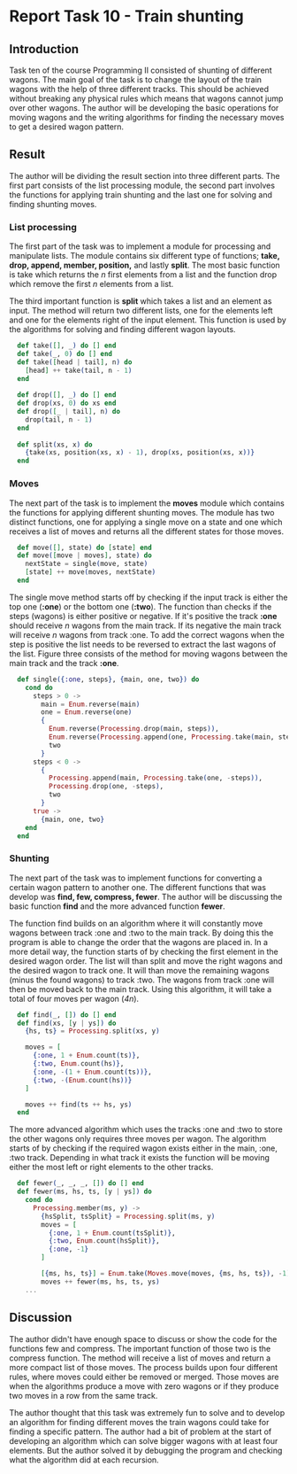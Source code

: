 # Report Task 10 - Train shunting

## Introduction
Task ten of the course Programming II consisted of shunting of different
wagons. The main goal of the task is to change the layout of the train
wagons with the help of three different tracks. This should be achieved
without breaking any physical rules which means that wagons cannot jump
over other wagons. The author will be developing the basic operations
for moving wagons and the writing algorithms for finding the necessary
moves to get a desired wagon pattern.

## Result
The author will be dividing the result section into three different
parts. The first part consists of the list processing module, the second
part involves the functions for applying train shunting and the last one
for solving and finding shunting moves.

### List processing
The first part of the task was to implement a module for processing and
manipulate lists. The module contains six different type of functions;
**take, drop, append, member, position,** and lastly **split**. The most
basic function is take which returns the *n* first elements from a list
and the function drop which remove the first *n* elements from a list.

The third important function is **split** which takes a list and an
element as input. The method will return two different lists, one for
the elements left and one for the elements right of the input element.
This function is used by the algorithms for solving and finding
different wagon layouts.

```elixir
  def take([], _) do [] end
  def take(_, 0) do [] end
  def take([head | tail], n) do
    [head] ++ take(tail, n - 1)
  end
  
  def drop([], _) do [] end
  def drop(xs, 0) do xs end
  def drop([_ | tail], n) do
    drop(tail, n - 1)
  end
  
  def split(xs, x) do
    {take(xs, position(xs, x) - 1), drop(xs, position(xs, x))}
  end
```

### Moves
The next part of the task is to implement the **moves** module which
contains the functions for applying different shunting moves. The module
has two distinct functions, one for applying a single move on a state
and one which receives a list of moves and returns all the different
states for those moves.

```elixir
  def move([], state) do [state] end
  def move([move | moves], state) do
    nextState = single(move, state)
    [state] ++ move(moves, nextState)
  end
```

The single move method starts off by checking if the input track is
either the top one (**:one**) or the bottom one (**:two**). The function
than checks if the steps (wagons) is either positive or negative. If
it's positive the track **:one** should receive *n* wagons from the main
track. If its negative the main track will receive *n* wagons from track
:one. To add the correct wagons when the step is positive the list needs
to be reversed to extract the last wagons of the list. Figure three
consists of the method for moving wagons between the main track and the
track **:one**.

```elixir
  def single({:one, steps}, {main, one, two}) do
    cond do
      steps > 0 ->
        main = Enum.reverse(main)
        one = Enum.reverse(one)
        {
          Enum.reverse(Processing.drop(main, steps)),
          Enum.reverse(Processing.append(one, Processing.take(main, steps))),
          two
        }
      steps < 0 ->
        {
          Processing.append(main, Processing.take(one, -steps)),
          Processing.drop(one, -steps),
          two
        }
      true ->
        {main, one, two}
    end
  end
```

### Shunting
The next part of the task was to implement functions for converting a
certain wagon pattern to another one. The different functions that was
develop was **find, few, compress, fewer**. The author will be
discussing the basic function **find** and the more advanced function
**fewer**.

The function find builds on an algorithm where it will constantly move
wagons between track :one and :two to the main track. By doing this the
program is able to change the order that the wagons are placed in. In a
more detail way, the function starts of by checking the first element in
the desired wagon order. The list will than split and move the right
wagons and the desired wagon to track one. It will than move the
remaining wagons (minus the found wagons) to track :two. The wagons from
track :one will then be moved back to the main track. Using this
algorithm, it will take a total of four moves per wagon (*4n*).

```elixir
  def find(_, []) do [] end
  def find(xs, [y | ys]) do
    {hs, ts} = Processing.split(xs, y)

    moves = [
      {:one, 1 + Enum.count(ts)},
      {:two, Enum.count(hs)},
      {:one, -(1 + Enum.count(ts))},
      {:two, -(Enum.count(hs))}
    ]

    moves ++ find(ts ++ hs, ys)
  end
```

The more advanced algorithm which uses the tracks :one and :two to store
the other wagons only requires three moves per wagon. The algorithm
starts of by checking if the required wagon exists either in the main,
:one, :two track. Depending in what track it exists the function will be
moving either the most left or right elements to the other tracks.

```elixir
  def fewer(_, _, _, []) do [] end
  def fewer(ms, hs, ts, [y | ys]) do
    cond do
      Processing.member(ms, y) ->
        {hsSplit, tsSplit} = Processing.split(ms, y)
        moves = [
          {:one, 1 + Enum.count(tsSplit)},
          {:two, Enum.count(hsSplit)},
          {:one, -1}
        ]

        [{ms, hs, ts}] = Enum.take(Moves.move(moves, {ms, hs, ts}), -1)
        moves ++ fewer(ms, hs, ts, ys)
    ...
```

## Discussion
The author didn't have enough space to discuss or show the code for the
functions few and compress. The important function of those two is the
compress function. The method will receive a list of moves and return a
more compact list of those moves. The process builds upon four different
rules, where moves could either be removed or merged. Those moves are
when the algorithms produce a move with zero wagons or if they produce
two moves in a row from the same track.

The author thought that this task was extremely fun to solve and to
develop an algorithm for finding different moves the train wagons could
take for finding a specific pattern. The author had a bit of problem at
the start of developing an algorithm which can solve bigger wagons with
at least four elements. But the author solved it by debugging the
program and checking what the algorithm did at each recursion.
